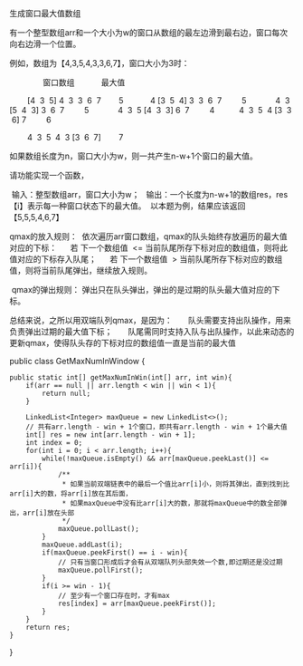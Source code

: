 生成窗口最大值数组

有一个整型数组arr和一个大小为w的窗口从数组的最左边滑到最右边，窗口每次向右边滑一个位置。

例如，数组为【4,3,5,4,3,3,6,7】，窗口大小为3时：

               窗口数组            最大值  

        [4  3  5] 4  3  3  6  7        5
  
        4 [3  5  4] 3  3  6  7         5
   
        4  3 [5  4  3] 3  6  7         5
   
        4  3  5 [4  3  3] 6  7         4
 
        4  3  5  4 [3  3  6] 7         6
  

        4  3  5  4  3 [3  6  7]        7

如果数组长度为n，窗口大小为w，则一共产生n-w+1个窗口的最大值。

请功能实现一个函数，

 输入：整型数组arr，窗口大小为w；
  输出：一个长度为n-w+1的数组res，res【i】表示每一种窗口状态下的最大值。
 以本题为例，结果应该返回【5,5,5,4,6,7】

qmax的放入规则：
 依次遍历arr窗口数组，qmax的队头始终存放遍历的最大值对应的下标：
     若 下一个数组值  <= 当前队尾所存下标对应的数组值，则将此值对应的下标存入队尾；
     若 下一个数组值  > 当前队尾所存下标对应的数组值，则将当前队尾弹出，继续放入规则。
     
 qmax的弹出规则：
弹出只在队头弹出，弹出的是过期的队头最大值对应的下标。 

总结来说，之所以用双端队列qmax，是因为：
      队头需要支持出队操作，用来负责弹出过期的最大值下标；
      队尾需同时支持入队与出队操作，以此来动态的更新qmax，使得队头存的下标对应的数组值一直是当前的最大值

public class GetMaxNumInWindow {
 
    public static int[] getMaxNumInWin(int[] arr, int win){
        if(arr == null || arr.length < win || win < 1){
            return null;
        }
 
        LinkedList<Integer> maxQueue = new LinkedList<>();
        // 共有arr.length - win + 1个窗口，即共有arr.length - win + 1个最大值
        int[] res = new int[arr.length - win + 1];
        int index = 0;
        for(int i = 0; i < arr.length; i++){
            while(!maxQueue.isEmpty() && arr[maxQueue.peekLast()] <= arr[i]){
                /**
                 * 如果当前双端链表中的最后一个值比arr[i]小，则将其弹出，直到找到比arr[i]大的数，将arr[i]放在其后面，
                 * 如果maxQueue中没有比arr[i]大的数，那就将maxQueue中的数全部弹出，arr[i]放在头部
                 */
                maxQueue.pollLast();
            }
            maxQueue.addLast(i);
            if(maxQueue.peekFirst() == i - win){
                // 只有当窗口形成后才会有从双端队列头部失效一个数,即过期还是没过期
                maxQueue.pollFirst();
            }
            if(i >= win - 1){
                // 至少有一个窗口存在时，才有max
                res[index] = arr[maxQueue.peekFirst()];
            }
        }
        return res;
    }
}
